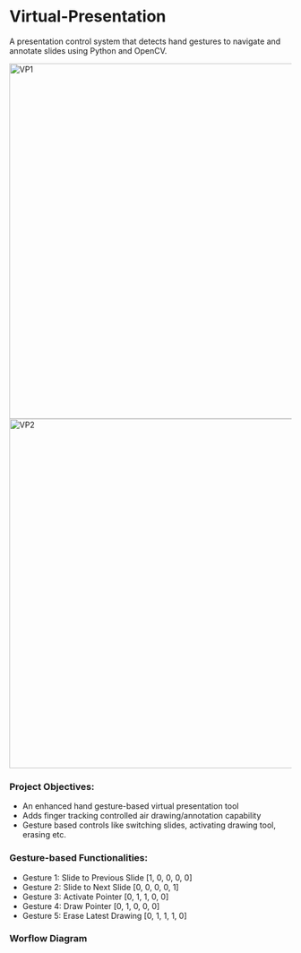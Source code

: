 # Virtual-Presentation

A presentation control system that detects hand gestures to navigate and annotate slides using Python and OpenCV.

<img width="635" alt="VP1" src="https://user-images.githubusercontent.com/67221447/228813261-b48c7ca3-2bb8-481b-802d-f3e8b680c211.png">
<img width="624" alt="VP2" src="https://user-images.githubusercontent.com/67221447/228813279-a0bb203e-ad42-4b6e-b396-5fc854e31343.png">

### Project Objectives:
- An enhanced hand gesture-based virtual presentation tool 
- Adds finger tracking controlled air drawing/annotation capability
- Gesture based controls like switching slides, activating drawing tool, erasing etc.

### Gesture-based Functionalities:
- Gesture 1: Slide to Previous Slide [1, 0, 0, 0, 0]
- Gesture 2: Slide to Next Slide [0, 0, 0, 0, 1]
- Gesture 3: Activate Pointer [0, 1, 1, 0, 0]
- Gesture 4: Draw Pointer [0, 1, 0, 0, 0]
- Gesture 5: Erase Latest Drawing [0, 1, 1, 1, 0]

### Worflow Diagram

